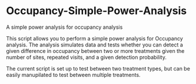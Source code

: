 # Occupancy-Simple-Power-Analysis
A simple power analysis for occupancy analysis

This script allows you to perform a simple power analysis for Occupancy analysis. The analysis simulates data and tests whether you can detect a given difference in occupancy between two or more treatments given the number of sites, repeated visits, and a given detection probability.

The current script is set up to test between two treatment types, but can be easily manupilated to test between multiple treatments.
